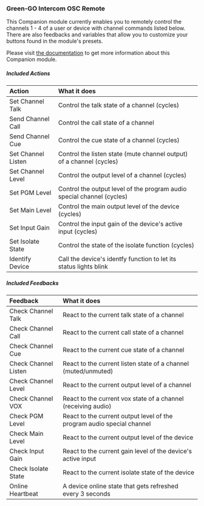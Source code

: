 ### Green-GO Intercom OSC Remote

This Companion module currently enables you to remotely control the channels 1 - 4 of a user or device with channel commands listed below. There are also feedbacks and variables that allow you to customize your buttons found in the module's presets.

Please visit [the documentation](https://companion.greengo.digital) to get more information about this Companion module.

##### Included Actions

| Action             | What it does                                                           |
| :----------------- | :--------------------------------------------------------------------- |
| Set Channel Talk   | Control the talk state of a channel (cycles)                           |
| Send Channel Call  | Control the call state of a channel                                    |
| Send Channel Cue   | Control the cue state of a channel (cycles)                            |
| Set Channel Listen | Control the listen state (mute channel output) of a channel (cycles)   |
| Set Channel Level  | Control the output level of a channel (cycles)                         |
| Set PGM Level      | Control the output level of the program audio special channel (cycles) |
| Set Main Level     | Control the main output level of the device (cycles)                   |
| Set Input Gain     | Control the input gain of the device's active input (cycles)           |
| Set Isolate State  | Control the state of the isolate function (cycles)                     |
| Identify Device    | Call the device's identfy function to let its status lights blink      |

##### Included Feedbacks

| Feedback             | What it does                                                           |
| :------------------- | :--------------------------------------------------------------------- |
| Check Channel Talk   | React to the current talk state of a channel                           |
| Check Channel Call   | React to the current call state of a channel                           |
| Check Channel Cue    | React to the current cue state of a channel                            |
| Check Channel Listen | React to the current listen state of a channel (muted/unmuted)         |
| Check Channel Level  | React to the current output level of a channel                         |
| Check Channel VOX    | React to the current vox state of a channel (receiving audio)          |
| Check PGM Level      | React to the current output level of the program audio special channel |
| Check Main Level     | React to the current output level of the device                        |
| Check Input Gain     | React to the current gain level of the device's active input           |
| Check Isolate State  | React to the current isolate state of the device                       |
| Online Heartbeat     | A device online state that gets refreshed every 3 seconds              |
